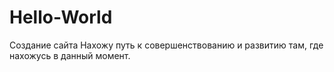 # Hello-World
Создание сайта
Нахожу путь к совершенствованию и развитию там, где нахожусь в данный момент.
